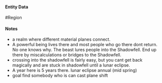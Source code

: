 #### Entity Data

#Region

#### Notes

- a realm where different material planes connect.
- A powerful being lives there and most people who go there dont return. No one knows why. The beast lures people into the Shadowfell. End up there by miscalculations or bridges to the Shadowfell.
- crossing into the shadowfell is fairly easy, but you cant get back magically and are stuck in shadowfell until a lunar eclipse.
- A year here is 5 years there. lunar eclipse annual (mid spring)
- goal find somebody who is can cast plane shift
